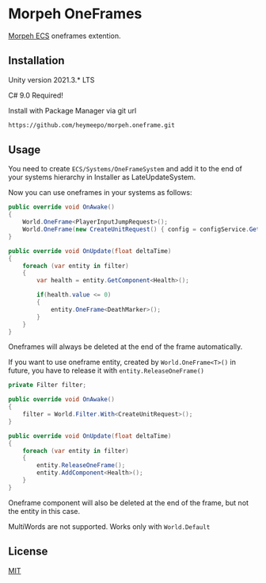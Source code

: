 # Morpeh OneFrames

[Morpeh ECS](https://github.com/scellecs/morpeh) oneframes extention.

## Installation

Unity version 2021.3.* LTS

C# 9.0 Required!

Install with Package Manager via git url

```bash
https://github.com/heymeepo/morpeh.oneframe.git
```

## Usage

You need to create ```ECS/Systems/OneFrameSystem``` and add it to the end of your systems hierarchy in Installer as LateUpdateSystem.

Now you can use oneframes in your systems as follows:


```csharp
public override void OnAwake()
{
    World.OneFrame<PlayerInputJumpRequest>();
    World.OneFrame(new CreateUnitRequest() { config = configService.GetUnitConfig("Zombie"), pos = Vector3.one };)
}

public override void OnUpdate(float deltaTime)
{
    foreach (var entity in filter)
    {
        var health = entity.GetComponent<Health>();

        if(health.value <= 0)
        {
            entity.OneFrame<DeathMarker>();
        }
    }
}
```
Oneframes will always be deleted at the end of the frame automatically.


If you want to use oneframe entity, created by ```World.OneFrame<T>()``` in future, you have to release it with ```entity.ReleaseOneFrame()```

```csharp
private Filter filter;

public override void OnAwake()
{
    filter = World.Filter.With<CreateUnitRequest>();
}

public override void OnUpdate(float deltaTime)
{
    foreach (var entity in filter)
    {
        entity.ReleaseOneFrame();
        entity.AddComponent<Health>();
    }
}
```

Oneframe component will also be deleted at the end of the frame, but not the entity in this case.

MultiWords are not supported. Works only with ```World.Default```

## License

[MIT](https://choosealicense.com/licenses/mit/)
